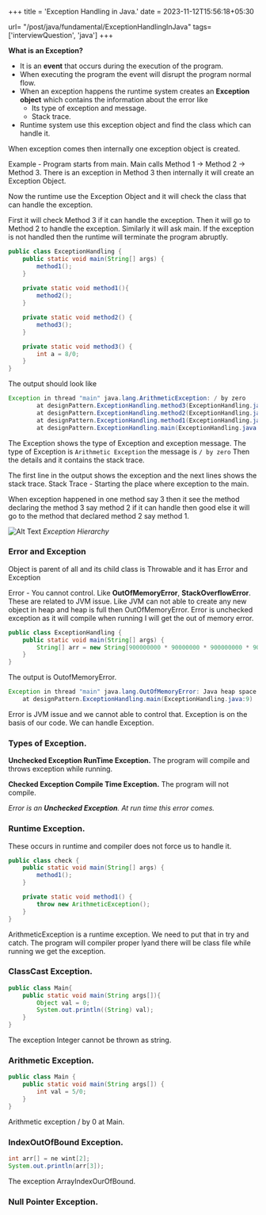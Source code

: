 +++
title = 'Exception Handling in Java.'
date = 2023-11-12T15:56:18+05:30

url= "/post/java/fundamental/ExceptionHandlingInJava"
tags=['interviewQuestion', 'java']
+++



**What is an Exception?**

- It is an **event** that occurs during the execution of the program.
- When executing the program the event will disrupt the program normal flow.
- When an exception happens the runtime system creates an **Exception object** which contains the information about the error like 
    - Its type of exception and message.
    - Stack trace.
- Runtime system use this exception object and find the class which can handle it. 

When exception comes then internally one exception object is created.

Example - Program starts from main. Main calls Method 1 -> Method 2 -> Method 3.
There is an exception in Method 3 then internally it will create an Exception Object.

Now the runtime use the Exception Object and it will check the class that can handle the exception.

First it will check Method 3 if it can handle the exception. Then it will go to Method 2 to handle the exception. Similarly it will ask main. If the exception is not handled then the runtime will terminate the program abruptly.
<br>
```java
public class ExceptionHandling {
    public static void main(String[] args) {
        method1();
    }
    
    private static void method1(){
        method2();
    }

    private static void method2() {
        method3();
    }

    private static void method3() {
        int a = 8/0;
    }
}
```
The output should look like
```java
Exception in thread "main" java.lang.ArithmeticException: / by zero
        at designPattern.ExceptionHandling.method3(ExceptionHandling.java:20)
        at designPattern.ExceptionHandling.method2(ExceptionHandling.java:16)
        at designPattern.ExceptionHandling.method1(ExceptionHandling.java:12)
        at designPattern.ExceptionHandling.main(ExceptionHandling.java:8)
```

The Exception shows the type of Exception and exception message.
The type of Exception is `Arithmetic Exception` the message is `/ by zero` Then the details and it contains the stack trace.

The first line in the output shows the exception and the next lines shows the stack trace. Stack Trace - Starting the place where exception to the main.

When exception happened in one method say 3 then it see the method declaring the method 3 say method 2 if it can handle then good else it will go to the method that declared method 2 say method 1.



![Alt Text](/images/img.png)
*Exception Hierarchy*


### Error and Exception
Object is parent of all and its child class is Throwable and it has Error and Exception

Error - You cannot control. Like **OutOfMemoryError**, **StackOverflowError**.
These are related to JVM issue. Like JVM can not able to create any new object in heap and heap is full then OutOfMemoryError. Error is unchecked exception as it will compile when running I will get the out of memory error.


```java
public class ExceptionHandling {
    public static void main(String[] args) {
        String[] arr = new String[900000000 * 90000000 * 900000000 * 90000000];
    }
}
```
The output is OutofMemoryError.
```java
Exception in thread "main" java.lang.OutOfMemoryError: Java heap space
	at designPattern.ExceptionHandling.main(ExceptionHandling.java:9)
```

Error is JVM issue and we cannot able to control that. Exception is on the basis of our code. We can handle Exception.

### Types of Exception.
**Unchecked Exception RunTime Exception.** The program will compile and throws exception while running.

**Checked Exception Compile Time Exception.** The program will not compile.

*Error is an **Unchecked Exception**. At run time this error comes.*
### Runtime Exception.
These occurs in runtime and compiler does not force us to handle it.
```java
public class check {
    public static void main(String[] args) {
        method1();
    }

    private static void method1() {
        throw new ArithmeticException();
    }
}
```
ArithmeticException is a runtime exception. We need to put that in try and catch. The program will compiler proper lyand there will be class file while running we get the exception.

### ClassCast Exception.
```java
public class Main{
    public static void main(String args[]){
        Object val = 0;
        System.out.println((String) val);
    }
}
```
The exception Integer cannot be thrown as string.
### Arithmetic Exception.
```java
public class Main {
    public static void main(String args[]) {
        int val = 5/0;
    }
}
```
Arithmetic exception / by 0 at Main.
### IndexOutOfBound Exception.
```java
int arr[] = ne wint[2];
System.out.println(arr[3]);
```
The exception ArrayIndexOurOfBound.

### Null Pointer Exception.
